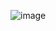 ![image](https://user-images.githubusercontent.com/52308702/159414084-2e0f66be-8a45-4b76-baa2-1a1feebdeb6d.png)

